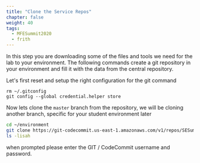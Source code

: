 ```yaml
---
title: "Clone the Service Repos"
chapter: false
weight: 40
tags:
  - MFESummit2020
  - frith
---
```


In this step you are downloading some of the files and tools we need for the lab to your environment. The following commands create a git repository in your environment and fill it with the data from the central repository.

Let's first reset and setup the right configuration for the git command

```
rm ~/.gitconfig
git config --global credential.helper store
```

Now lets clone the `master` branch from the repository, we will be cloning another branch, specific for your student environment later

```bash
cd ~/environment
git clone https://git-codecommit.us-east-1.amazonaws.com/v1/repos/SESummit2020 SESummit2020_master
ls -lisah

```

when prompted please enter the GIT / CodeCommit username and password. 
